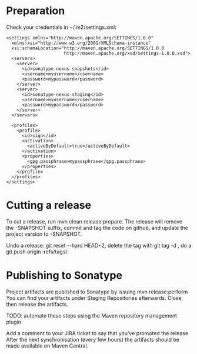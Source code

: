 Preparation
===========
Check your credentials in ~/.m2/settings.xml:

    <settings xmlns="http://maven.apache.org/SETTINGS/1.0.0"
      xmlns:xsi="http://www.w3.org/2001/XMLSchema-instance"
      xsi:schemaLocation="http://maven.apache.org/SETTINGS/1.0.0
                          http://maven.apache.org/xsd/settings-1.0.0.xsd">
      <servers>
        <server>
          <id>sonatype-nexus-snapshots</id>
          <username>myusername</username>
          <password>mypassword</password>
        </server>
        <server>
          <id>sonatype-nexus-staging</id>
          <username>myusername</username>
          <password>mypassword</password>
        </server>
      </servers>

      <profiles>
        <profile>
          <id>sign</id>
          <activation>
            <activeByDefault>true</activeByDefault>
          </activation>
          <properties>
            <gpg.passphrase>mypassphrase</gpg.passphrase>
          </properties>
        </profile>
      </profiles>
    </settings>

Cutting a release
=================

To cut a release, run mvn clean release:prepare.
The release will remove the -SNAPSHOT suffix, commit and tag the code on github, and update the project version to <next minor version>-SNAPSHOT.

Undo a release:  git reset --hard HEAD~2, delete the tag with git tag -d <tagversion>, do a git push origin :refs/tags/<tagversion>.

Publishing to Sonatype
======================

Project artifacts are published to Sonatype by issuing mvn release:perform
You can find your artifacts under Staging Repositories afterwards.
Close, then release the artifacts.

TODO: automate these steps using the Maven repository management plugin

Add a comment to your JIRA ticket to say that you've promoted the release
After the next synchronisation (every few hours) the artifacts should be made available on Maven Central.